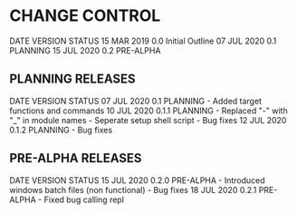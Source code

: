 # CHANGE CONTROL

DATE         VERSION  STATUS
15 MAR 2019  0.0      Initial Outline
07 JUL 2020  0.1      PLANNING
15 JUL 2020  0.2      PRE-ALPHA

## PLANNING RELEASES

DATE         VERSION  STATUS
07 JUL 2020  0.1      PLANNING
    - Added target functions and commands
10 JUL 2020  0.1.1    PLANNING
    - Replaced "-" with "_" in module names
    - Seperate setup shell script
    - Bug fixes
12 JUL 2020  0.1.2    PLANNING
    - Bug fixes

## PRE-ALPHA RELEASES

DATE         VERSION  STATUS
15 JUL 2020  0.2.0    PRE-ALPHA
    - Introduced windows batch files (non functional)
    - Bug fixes
18 JUL 2020  0.2.1    PRE-ALPHA
    - Fixed bug calling repl
